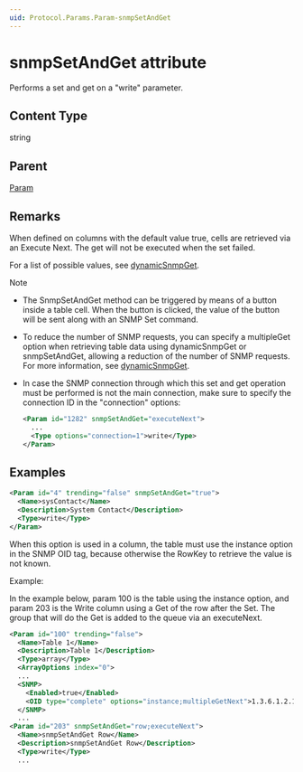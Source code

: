 ```yaml
---
uid: Protocol.Params.Param-snmpSetAndGet
---
```


# snmpSetAndGet attribute

Performs a set and get on a "write" parameter.<!-- RN 6962 -->

## Content Type

string

## Parent

[Param](xref:Protocol.Params.Param)

## Remarks

When defined on columns with the default value true, cells are retrieved via an Execute Next. The get will not be executed when the set failed.

For a list of possible values, see [dynamicSnmpGet](xref:Protocol.Params.Param.Type-dynamicSnmpGet).

> [!NOTE]
>
> - The SnmpSetAndGet method can be triggered by means of a button inside a table cell. When the button is clicked, the value of the button will be sent along with an SNMP Set command.<!-- RN 12017 -->
> - To reduce the number of SNMP requests, you can specify a multipleGet option when retrieving table data using dynamicSnmpGet or snmpSetAndGet, allowing a reduction of the number of SNMP requests. For more information, see [dynamicSnmpGet](xref:Protocol.Params.Param.Type-dynamicSnmpGet).<!-- RN 12409 -->
> - In case the SNMP connection through which this set and get operation must be performed is not the main connection, make sure to specify the connection ID in the "connection" options:
>
>   ```xml
>   <Param id="1282" snmpSetAndGet="executeNext">
>     ...
>     <Type options="connection=1">write</Type>
>   </Param>
>    ```

## Examples

```xml
<Param id="4" trending="false" snmpSetAndGet="true">
  <Name>sysContact</Name>
  <Description>System Contact</Description>
  <Type>write</Type>
</Param>
```

When this option is used in a column, the table must use the instance option in the SNMP OID tag, because otherwise the RowKey to retrieve the value is not known.

Example:

In the example below, param 100 is the table using the instance option, and param 203 is the Write column using a Get of the row after the Set. The group that will do the Get is added to the queue via an executeNext.

```xml
<Param id="100" trending="false">
  <Name>Table 1</Name>
  <Description>Table 1</Description>
  <Type>array</Type>
  <ArrayOptions index="0">
  ...
  <SNMP>
    <Enabled>true</Enabled>
    <OID type="complete" options="instance;multipleGetNext">1.3.6.1.2.1.1.8</OID>
  </SNMP>
  ...
<Param id="203" snmpSetAndGet="row;executeNext">
  <Name>snmpSetAndGet Row</Name>
  <Description>snmpSetAndGet Row</Description>
  <Type>write</Type>
  ...
```
